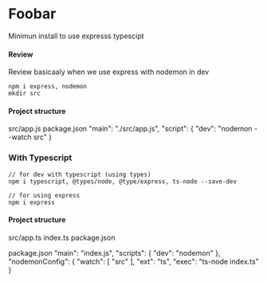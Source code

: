 # Foobar
Minimun install to use expresss typescipt 

#### Review 
Review basicaaly when we use express with nodemon in dev 

```
npm i express, nodemon 
mkdir src 
```
#### Project structure
src/app.js
package.json 
    "main": "./src/app.js",
    "script": {
        "dev": "nodemon --watch src"
    }


### With Typescript 
```
// for dev with typescript (using types) 
npm i typescript, @types/node, @type/express, ts-node --save-dev

// for using express 
npm i express 
``` 

#### Project structure
src/app.ts
index.ts 
package.json

package.json 
	"main": "index.js",
	"scripts": {
		"dev": "nodemon"
	},
	"nodemonConfig": {
		"watch": [
			"src"
		],
		"ext": "ts",
		"exec": "ts-node index.ts"
	}